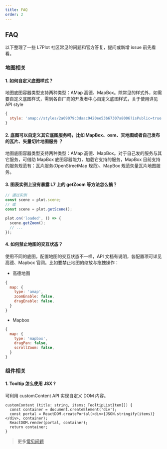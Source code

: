 ```yaml
---
title: FAQ
order: 2
---
```


## FAQ

以下整理了一些 L7Plot 社区常见的问题和官方答复，提问或新增 issue 前先看看。

### 地图相关

#### 1. 如何自定义底图样式？

地图底图容器类型支持两种类型：AMap 高德、MapBox。除常见的样式外，如需要自定义底图样式，需到各自厂商的开发者中心自定义底图样式，关于使用详见 API style

```js
{
  style: 'amap://styles/2a09079c3daac9420ee53b67307a8006?isPublic=true';
}
```

#### 2. 底图可以自定义其它底图服务吗，比如 MapBox、osm、天地图或者自己发布的瓦片、矢量切片地图服务 ？

地图底图容器类型支持两种类型：AMap 高德、MapBox。对于自己发的服务与其它服务，可借助 MapBox 底图容器能力，加载它支持的服务，MapBox 目前支持的服务规范有：瓦片服务(OpenStreetMap 规范)、MapBox 规范矢量瓦片地图服务。

#### 3. 图表实例上没有暴露 L7 上的 getZoom 等方法怎么搞？

```js
// 通过实例
const scene = plot.scene;
// 或
const scene = plot.getScene();

plot.on('loaded', () => {
  scene.getZoom();
  // ...
});
```

#### 4. 如何禁止地图的交互状态？

使用不同的底图，配置地图的交互状态不一样，API 文档有说明，各配置项可详见高德、Mapbox 官网。比如要禁止地图的缩放与拖拽操作：

- 高德地图

```js
{
  map: {
    type: 'amap',
    zoomEnable: false,
    dragEnable: false,
  }
}
```

- Mapbox

```js
{
  map: {
    type: 'mapbox',
    dragPan: false,
    scrollZoom: false,
  }
}
```

### 组件相关

#### 1. Tooltip 怎么使用 JSX ?

可利用 customContent API 实现自定义 DOM 内容。

```tsx
customContent (title: string, items: TooltipListItem[]) {
  const container = document.createElement('div');
  const portal = ReactDOM.createPortal(<div>{JSON.stringify(items)}</div>, container);
  ReactDOM.render(portal, container);
  return container;
}
```

> 更多[常见问题](https://www.yuque.com/antv/l7/fdaew2)
